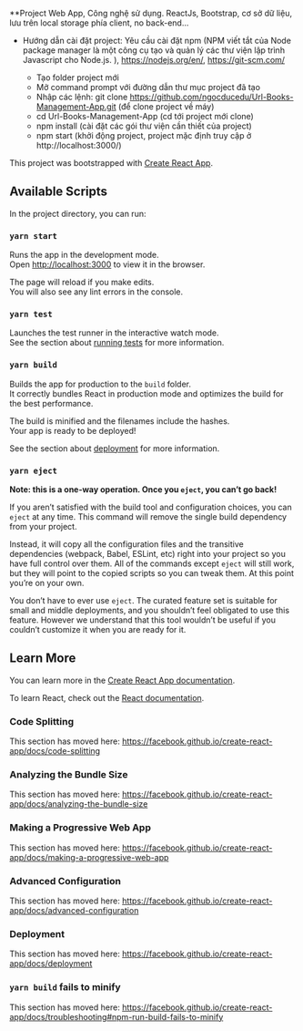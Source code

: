 **Project Web App, Công nghệ sử dụng. ReactJs, Bootstrap, cơ sở dữ liệu, lưu trên local storage phía client, no back-end...

* Hướng dẫn cài đặt project:
  Yêu cầu cài đặt npm (NPM viết tắt của Node package manager là một công cụ tạo và quản lý các thư viện lập trình Javascript cho Node.js. ),
  https://nodejs.org/en/,
  https://git-scm.com/ 
  
  * Tạo folder project mới
  * Mở command prompt với đường dẫn thư mục project đã tạo
  * Nhập các lệnh: git clone https://github.com/ngocducedu/Url-Books-Management-App.git  (để clone project về máy)
  * cd Url-Books-Management-App (cd tới project mới clone)
  * npm install  (cài đặt các gói thư viện cần thiết của project)
  * npm start (khởi động project, project mặc định truy cập ở http://localhost:3000/)  
  
  
  
  
  







This project was bootstrapped with [Create React App](https://github.com/facebook/create-react-app).

## Available Scripts

In the project directory, you can run:

### `yarn start`

Runs the app in the development mode.<br />
Open [http://localhost:3000](http://localhost:3000) to view it in the browser.

The page will reload if you make edits.<br />
You will also see any lint errors in the console.

### `yarn test`

Launches the test runner in the interactive watch mode.<br />
See the section about [running tests](https://facebook.github.io/create-react-app/docs/running-tests) for more information.

### `yarn build`

Builds the app for production to the `build` folder.<br />
It correctly bundles React in production mode and optimizes the build for the best performance.

The build is minified and the filenames include the hashes.<br />
Your app is ready to be deployed!

See the section about [deployment](https://facebook.github.io/create-react-app/docs/deployment) for more information.

### `yarn eject`

**Note: this is a one-way operation. Once you `eject`, you can’t go back!**

If you aren’t satisfied with the build tool and configuration choices, you can `eject` at any time. This command will remove the single build dependency from your project.

Instead, it will copy all the configuration files and the transitive dependencies (webpack, Babel, ESLint, etc) right into your project so you have full control over them. All of the commands except `eject` will still work, but they will point to the copied scripts so you can tweak them. At this point you’re on your own.

You don’t have to ever use `eject`. The curated feature set is suitable for small and middle deployments, and you shouldn’t feel obligated to use this feature. However we understand that this tool wouldn’t be useful if you couldn’t customize it when you are ready for it.

## Learn More

You can learn more in the [Create React App documentation](https://facebook.github.io/create-react-app/docs/getting-started).

To learn React, check out the [React documentation](https://reactjs.org/).

### Code Splitting

This section has moved here: https://facebook.github.io/create-react-app/docs/code-splitting

### Analyzing the Bundle Size

This section has moved here: https://facebook.github.io/create-react-app/docs/analyzing-the-bundle-size

### Making a Progressive Web App

This section has moved here: https://facebook.github.io/create-react-app/docs/making-a-progressive-web-app

### Advanced Configuration

This section has moved here: https://facebook.github.io/create-react-app/docs/advanced-configuration

### Deployment

This section has moved here: https://facebook.github.io/create-react-app/docs/deployment

### `yarn build` fails to minify

This section has moved here: https://facebook.github.io/create-react-app/docs/troubleshooting#npm-run-build-fails-to-minify
